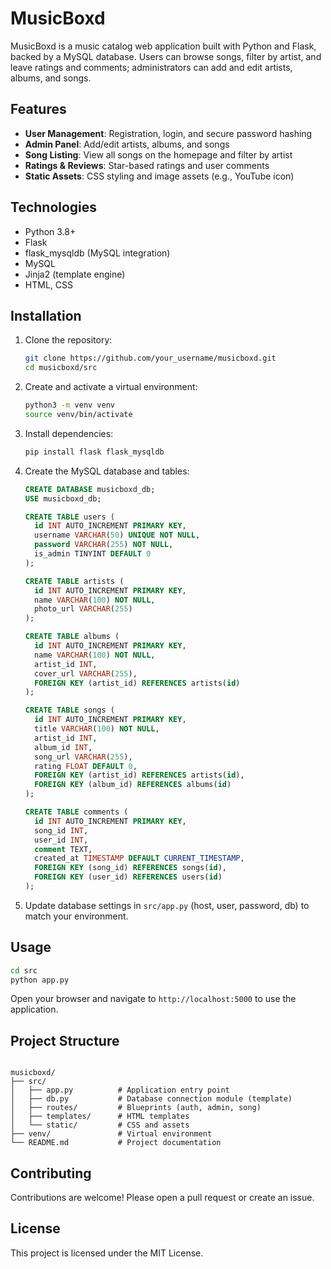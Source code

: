# MusicBoxd

MusicBoxd is a music catalog web application built with Python and Flask, backed by a MySQL database. Users can browse songs, filter by artist, and leave ratings and comments; administrators can add and edit artists, albums, and songs.

## Features

* **User Management**: Registration, login, and secure password hashing
* **Admin Panel**: Add/edit artists, albums, and songs
* **Song Listing**: View all songs on the homepage and filter by artist
* **Ratings & Reviews**: Star-based ratings and user comments
* **Static Assets**: CSS styling and image assets (e.g., YouTube icon)

## Technologies

* Python 3.8+
* Flask
* flask\_mysqldb (MySQL integration)
* MySQL
* Jinja2 (template engine)
* HTML, CSS

## Installation

1. Clone the repository:

   ```bash
   git clone https://github.com/your_username/musicboxd.git
   cd musicboxd/src
   ```

2. Create and activate a virtual environment:

   ```bash
   python3 -m venv venv
   source venv/bin/activate
   ```

3. Install dependencies:

   ```bash
   pip install flask flask_mysqldb
   ```

4. Create the MySQL database and tables:

   ```sql
   CREATE DATABASE musicboxd_db;
   USE musicboxd_db;

   CREATE TABLE users (
     id INT AUTO_INCREMENT PRIMARY KEY,
     username VARCHAR(50) UNIQUE NOT NULL,
     password VARCHAR(255) NOT NULL,
     is_admin TINYINT DEFAULT 0
   );

   CREATE TABLE artists (
     id INT AUTO_INCREMENT PRIMARY KEY,
     name VARCHAR(100) NOT NULL,
     photo_url VARCHAR(255)
   );

   CREATE TABLE albums (
     id INT AUTO_INCREMENT PRIMARY KEY,
     name VARCHAR(100) NOT NULL,
     artist_id INT,
     cover_url VARCHAR(255),
     FOREIGN KEY (artist_id) REFERENCES artists(id)
   );

   CREATE TABLE songs (
     id INT AUTO_INCREMENT PRIMARY KEY,
     title VARCHAR(100) NOT NULL,
     artist_id INT,
     album_id INT,
     song_url VARCHAR(255),
     rating FLOAT DEFAULT 0,
     FOREIGN KEY (artist_id) REFERENCES artists(id),
     FOREIGN KEY (album_id) REFERENCES albums(id)
   );

   CREATE TABLE comments (
     id INT AUTO_INCREMENT PRIMARY KEY,
     song_id INT,
     user_id INT,
     comment TEXT,
     created_at TIMESTAMP DEFAULT CURRENT_TIMESTAMP,
     FOREIGN KEY (song_id) REFERENCES songs(id),
     FOREIGN KEY (user_id) REFERENCES users(id)
   );
   ```

5. Update database settings in `src/app.py` (host, user, password, db) to match your environment.

## Usage

```bash
cd src
python app.py
```

Open your browser and navigate to `http://localhost:5000` to use the application.

## Project Structure

```

musicboxd/
├── src/
│   ├── app.py          # Application entry point
│   ├── db.py           # Database connection module (template)
│   ├── routes/         # Blueprints (auth, admin, song)
│   ├── templates/      # HTML templates
│   └── static/         # CSS and assets
├── venv/               # Virtual environment
└── README.md           # Project documentation
```

## Contributing

Contributions are welcome! Please open a pull request or create an issue.

## License

This project is licensed under the MIT License.
